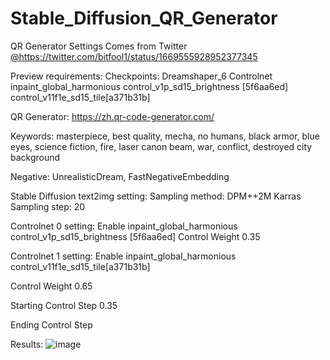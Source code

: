 # Stable_Diffusion_QR_Generator
QR Generator Settings
Comes from Twitter [@](https://twitter.com/bitfool1/status/1669555928952377345)https://twitter.com/bitfool1/status/1669555928952377345

Preview requirements: 
  Checkpoints: Dreamshaper_6
  Controlnet
  inpaint_global_harmonious
    control_v1p_sd15_brightness [5f6aa6ed]
    control_v11f1e_sd15_tile[a371b31b]

QR Generator: https://zh.qr-code-generator.com/

Keywords: masterpiece, best quality, mecha, no humans, black armor, blue eyes, science fiction, fire, laser canon beam, war, conflict, destroyed city background

Negative: UnrealisticDream, FastNegativeEmbedding



Stable Diffusion text2img setting:
Sampling method: DPM++2M Karras
Sampling step: 20

Controlnet 0 setting: Enable
inpaint_global_harmonious
    control_v1p_sd15_brightness [5f6aa6ed]
Control Weight  0.35

Controlnet 1 setting: Enable
inpaint_global_harmonious
    control_v11f1e_sd15_tile[a371b31b]

Control Weight
0.65

Starting Control Step
0.35

Ending Control Step

Results:
![image](https://github.com/Bolun001/Stable_Diffusion_QR_Generator/assets/99233679/b43bf8a7-7e0d-4ee7-b959-6c296883ff15)
